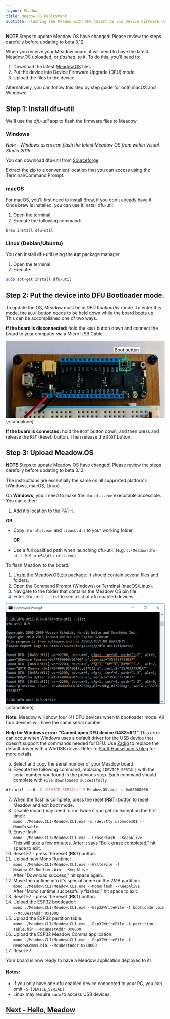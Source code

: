 ```yaml
---
layout: Meadow
title: Meadow OS Deployment
subtitle: Flashing the Meadow with the latest OS via Device Firmware Upgrade (DFU).
---
```


**NOTE** Steps to update Meadow OS have changed! Please review the steps carefully before updating to beta 3.12.

When you receive your Meadow board, it will need to have the latest Meadow.OS uploaded, or _flashed_, to it. To do this, you'll need to:

 1. Download the latest [Meadow.OS](http://wldrn.es/latestmeadowos) files.
 2. Put the device into Device Firmware Upgrade (DFU) mode.
 3. Upload the files to the device. 

Alternatively, you can follow this step by step guide for both macOS and Windows: 

## Step 1: Install dfu-util

We'll use the _dfu-util_ app to flash the firmware files to Meadow. 

### Windows

*Note - Windows users can flash the latest Meadow OS from within Visual Studio 2019.*

You can download dfu-util from [Sourceforge](http://dfu-util.sourceforge.net/releases/dfu-util-0.9-win64.zip).

Extract the zip to a convenient location that you can access using the Terminal/Command Prompt.

### macOS

For macOS, you'll first need to install [Brew](https://brew.sh/), if you don't already have it. Once brew is installed, you can use it install dfu-util:

 1. Open the terminal.
 2. Execute the following command:

   ```bash
   brew install dfu-util
   ```

### Linux (Debian/Ubuntu)

You can install dfu-util using the **apt** package manager.

 1. Open the terminal.
 2. Execute:

   ```bash
   sudo apt-get install dfu-util
   ```

## Step 2: Put the device into DFU Bootloader mode.

To update the OS, Meadow must be in _DFU bootloader_ mode. To enter this mode, the `BOOT` button needs to be held down while the board boots up. This can be accomplished one of two ways.

**If the board is disconnected:** hold the `BOOT` button down and connect the board to your computer via a Micro USB Cable.

![Primary USB port](./primary_usb.png){:standalone}

**If the board is connected:** hold the `BOOT` button down, and then press and release the `RST` (Reset) button. Then release the `BOOT` button. 


## Step 3: Upload Meadow.OS

**NOTE** Steps to update Meadow OS have changed! Please review the steps carefully before updating to beta 3.12.

The instructions are essentially the same on all supported platforms (Windows, macOS, Linux).

On **Windows**, you'll need to make the `dfu-util.exe` executable accessible. You can either:

 1. Add it's location to the PATH.

   **OR**
 * Copy `dfu-util.exe` and `libusb.dll` to your working folder.

   **OR**
 * Use a full qualified path when launching dfu-util. (e.g. `c:\Meadow\dfu-util-0.9-win64\dfu-util.exe`)

To flash Meadow to the board:

 1. Unzip the Meadow.OS.zip package. It should contain several files and folders.
 2. Open the Command Prompt (Windows) or Terminal (macOS/Linux).
 3. Navigate to the folder that contains the Meadow OS bin file.
 4. Enter `dfu-util --list` to see a list of dfu enabled devices:

  ![dfu-util --list (Windows)](./dfu_serial.png){:standalone}

  **Note:** Meadow will show four (4) DFU devices when in bootloader mode. All four devices will have the same serial number.
  
  **Help for Windows error: "Cannot open DFU device 0483:df11"** This error can occur when Windows uses
  a default driver for the USB device that doesn't support the commands needed for DFU. Use
  [Zadig](https://zadig.akeo.ie/) to replace the default driver with a WinUSB driver. Refer to
  [Scott Hanselman's blog]( https://www.hanselman.com/blog/HowToFixDfuutilSTMWinUSBZadigBootloadersAndOtherFirmwareFlashingIssuesOnWindows.aspx)
  for more details.

 5. Select and copy the serial number of your Meadow board.
 6. Execute the following command, replacing `[DEVICE_SERIAL]` with the serial number you found in
 the previous step. Each command should complete with `File downloaded successfully`

   ```bash
   dfu-util -a 0 -S [DEVICE_SERIAL] -D Meadow.OS.bin -s 0x08000000
   ```
   
 7. When the flash is complete, press the reset (**RST**) button to reset Meadow and exit boot mode.
 8. Disable mono (may need to run twice if you get an exception the first time):  
    `mono ./Meadow.CLI/Meadow.CLI.exe -s /dev/tty.usbmodem01 --MonoDisable`
 9. Erase flash:  
    `mono ./Meadow.CLI/Meadow.CLI.exe --EraseFlash --KeepAlive`  
    This will take a few minutes. After it says "Bulk erase completed," hit space to exit.
 10. Reset F7 - press the reset (**RST**) button.
 11. Upload new Mono Runtime:  
    `mono ./Meadow.CLI/Meadow.CLI.exe --WriteFile -f Meadow.OS.Runtime.bin --KeepAlive`  
    After "Download success," hit space again.
 12. Move the runtime into it's special home on the 2MB partition:  
    `mono ./Meadow.CLI/Meadow.CLI.exe --MonoFlash --KeepAlive`  
    After "Mono runtime successfully flashed," hit space to exit.
 13. Reset F7 - press the reset (**RST**) button.
 14. Upload the ESP32 bootloader:  
  `mono ./Meadow.CLI/Meadow.CLI.exe --Esp32WriteFile -f bootloader.bin --McuDestAddr 0x1000` 
 15. Upload the ESP32 partition table:  
  `mono ./Meadow.CLI/Meadow.CLI.exe --Esp32WriteFile -f partition-table.bin --McuDestAddr 0x8000`
 16. Upload the ESP32 Meadow Comms application:  
  `mono ./Meadow.CLI/Meadow.CLI.exe --Esp32WriteFile -f MeadowComms.bin --McuDestAddr 0x10000`
 17. Reset F7

Your board is now ready to have a Meadow application deployed to it!

#### Notes:

 * If you only have one dfu enabled device connected to your PC, you can omit `-S [DEVICE_SERIAL]`.
 * Linux may require `sudo` to access USB devices.

## [Next - Hello, Meadow](/Meadow/Getting_Started/Hello_World/)

